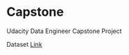 # Capstone
Udacity Data Engineer Capstone Project

Dataset [Link](https://drive.google.com/open?id=1BoA9AlCZWviPwzGHz71rrIgKCUXGHr2q)
